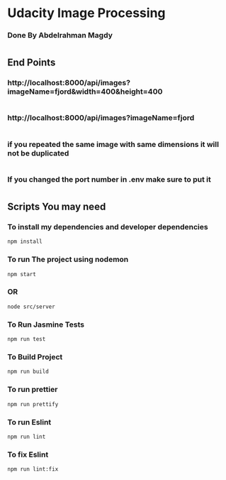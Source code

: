 # Udacity Image Processing 

### Done By Abdelrahman Magdy 

#

## End Points 

### http://localhost:8000/api/images?imageName=fjord&width=400&height=400

#

### http://localhost:8000/api/images?imageName=fjord

#

### if you repeated the same image with same dimensions it will not be duplicated

#

### If you changed the port number in .env make sure to put it 
#

## Scripts You may need 

### To install my dependencies and developer dependencies 

```
npm install
```
### To run The project using nodemon
```
npm start
```
### OR
```
node src/server
```
### To Run Jasmine Tests
```
npm run test
```
### To Build Project
```
npm run build
```
### To run prettier
```
npm run prettify
```


### To run Eslint
```
npm run lint
```

### To fix Eslint
```
npm run lint:fix
```